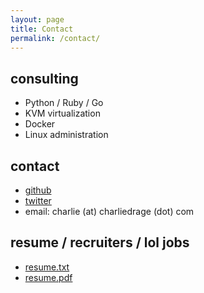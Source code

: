 ```yaml
---
layout: page
title: Contact
permalink: /contact/
---
```


## consulting
* Python / Ruby / Go
* KVM virtualization
* Docker
* Linux administration

## contact
* [github](https://github.com/charliedrage)
* [twitter](https://twitter.com/charlesdrage)
* email: charlie (at) charliedrage (dot) com

## resume / recruiters / lol jobs
* [resume.txt](/resume.txt)
* [resume.pdf](/resume.pdf)
